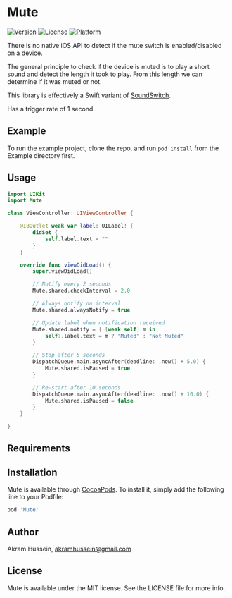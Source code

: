 # Mute

[![Version](https://img.shields.io/cocoapods/v/Mute.svg?style=flat)](http://cocoapods.org/pods/Mute)
[![License](https://img.shields.io/cocoapods/l/Mute.svg?style=flat)](http://cocoapods.org/pods/Mute)
[![Platform](https://img.shields.io/cocoapods/p/Mute.svg?style=flat)](http://cocoapods.org/pods/Mute)

There is no native iOS API to detect if the mute switch is enabled/disabled on a device.

The general principle to check if the device is muted is to play a short sound and detect the length it took to play.
From this length we can determine if it was muted or not.

This library is effectively a Swift variant of [SoundSwitch](https://github.com/moshegottlieb/SoundSwitch).

Has a trigger rate of 1 second.

## Example

To run the example project, clone the repo, and run `pod install` from the Example directory first.

## Usage

```Swift
import UIKit
import Mute

class ViewController: UIViewController {

    @IBOutlet weak var label: UILabel! {
        didSet {
            self.label.text = ""
        }
    }

    override func viewDidLoad() {
        super.viewDidLoad()

        // Notify every 2 seconds
        Mute.shared.checkInterval = 2.0

        // Always notify on interval
        Mute.shared.alwaysNotify = true

        // Update label when notification received
        Mute.shared.notify = { [weak self] m in
            self?.label.text = m ? "Muted" : "Not Muted"
        }

        // Stop after 5 seconds
        DispatchQueue.main.asyncAfter(deadline: .now() + 5.0) {
            Mute.shared.isPaused = true
        }

        // Re-start after 10 seconds
        DispatchQueue.main.asyncAfter(deadline: .now() + 10.0) {
            Mute.shared.isPaused = false
        }
    }

}
```
## Requirements

## Installation

Mute is available through [CocoaPods](http://cocoapods.org). To install
it, simply add the following line to your Podfile:

```ruby
pod 'Mute'
```

## Author

Akram Hussein, akramhussein@gmail.com

## License

Mute is available under the MIT license. See the LICENSE file for more info.
